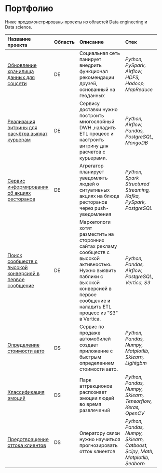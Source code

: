 # Портфолио

Ниже продемонстрированы проекты из областей Data engineering и Data science.

| Название проекта | Область | Описание | Стек | 
| :---------------------- | :---------------------- | :---------------------- | :---------------------- |
| [Обновление хранилища данных для соцсети](DE_Data_Lake) | DE | Социальная сеть панирует внедрить функционал рекомендации друзей, основанный на геоданных | *Python, PySpark, Airflow, HDFS, Hadoop, MapReduce* |
| [Реализация витрины для расчётов выплат курьерам](DE_DWH) | DE | Сервису доставки нужно построить многослойный DWH ,наладить ETL процесс и настроить витрину для расчетов с курьерами.  | *Python, Airflow, Pandas, PostgreSQL, MongoDB* |
| [Сервис информирования об акциях ресторанов](DE_Kafka) | DE | Агрегатор планирует уведомлять людей о ситуативных акциях на блюда ресторанов через push-уведомления | *Python, Spark Structured Streaming, Kafka, PySpark, PostgreSQL* |
| [Поиск сообществ с высокой конверсией в первое сообщение](DE_Vertica) | DE | Маркетологи хотят разместить на сторонних сайтах рекламу сообществ с высокой активностью. Нужно выявить паблики с высокой конверсией в первое сообщение и наладить ETL процесс из "S3" в Vertica. | *Python, Pandas, Airflow, PostgreSQL, Vertica, S3* |
| [Определение стоимости авто](DS_Auto) | DS | Сервис по продаже автомобилей создает приложение с быстрым определением стоимости авто. | *Python, Pandas, Numpy, Matplotlib, Sklearn, Lightgbm* |
| [Классификация эмоций](DS_Emotions_classification) | DS | Парк аттракционов распознает эмоции людей во время развлечений | *Python, Pandas, Numpy, Sklearn, Tensorflow, Keras, OpenCV* |
| [Предотвращение оттока клиентов](DS_Telecom) | DS | Оператору связи нужно научиться прогнозировать отток клиентов | *Python, Pandas, Numpy, Sklearn, Catboost, Scipy, Math, Matplotlib, Seaborn* |
